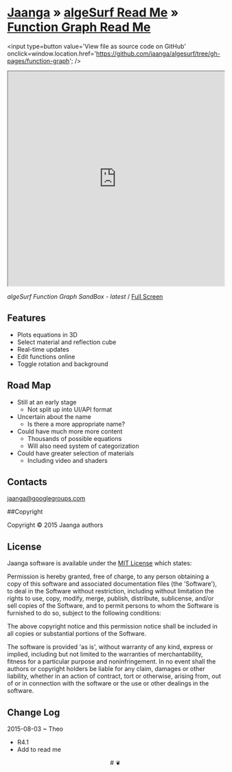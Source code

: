 [Jaanga]( http://jaanga.github.io/ ) &raquo; [algeSurf Read Me]( http://jaanga.github.io/algesurf/ ) &raquo;
[Function Graph Read Me]( http://jaanga.github.io/algesurf/function-graph )
===

<span style=display:none; >[View as web page]( http://jaanga.github.io/algesurf/function-graph/ "View file as a web page." ) </span>
<input type=button value='View file as source code on GitHub' onclick=window.location.href='https://github.com/jaanga/algesurf/tree/gh-pages/function-graph'; />

<iframe src="http://jaanga.github.io/algesurf/function-graph/latest/" width=100% height=500px class='overview' ></iframe>

_algeSurf Function Graph SandBox - latest_ / [Full Screen]( http://jaanga.github.io/algesurf/function-graph/latest/ )


## Features

* Plots equations in 3D
* Select material and reflection cube
* Real-time updates
* Edit functions online
* Toggle rotation and background

## Road Map

* Still at an early stage
	* Not split up into UI/API format
* Uncertain about the name
	* Is there a more appropriate name?
* Could have much more more content
	* Thousands of possible equations
	* Will also need system of categorization
* Could have greater selection of materials
	* Including video and shaders


## Contacts

jaanga@googlegroups.com

##Copyright

Copyright © 2015 Jaanga authors


## License

Jaanga software is available under the [MIT License]( http://en.wikipedia.org/wiki/MIT_License) which states:

Permission is hereby granted, free of charge, to any person obtaining a copy of this software and associated documentation files (the 'Software'),
to deal in the Software without restriction, including without limitation the rights to use, copy, modify, merge, publish, distribute, sublicense, and/or sell copies of the Software, and to permit persons to whom the Software is furnished to do so, subject to the following conditions:

The above copyright notice and this permission notice shall be included in all copies or substantial portions of the Software.

The software is provided 'as is', without warranty of any kind, express or implied, including but not limited to the warranties of merchantability, fitness for a particular purpose and noninfringement.
In no event shall the authors or copyright holders be liable for any claim, damages or other liability, whether in an action of contract, tort or otherwise, arising from, out of or in connection with the software or the use or other dealings in the software.


## Change Log

2015-08-03 ~ Theo

* R4.1
* Add to read me



<center>
# &#x2766;
</center>
